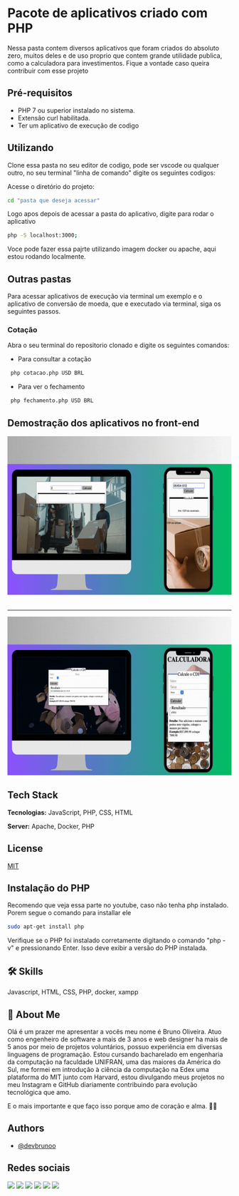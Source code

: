 
# Pacote de aplicativos criado com PHP

Nessa pasta contem diversos aplicativos que foram criados do absoluto zero, muitos deles e de uso proprio que contem grande utilidade publica, como a calculadora para investimentos. Fique a vontade caso queira contribuir com esse projeto

## Pré-requisitos


* PHP 7 ou superior instalado no sistema.
* Extensão curl habilitada.
* Ter um aplicativo de execução de codigo

## Utilizando 

Clone essa pasta no seu editor de codigo, pode ser vscode ou qualquer outro, no seu terminal "linha de comando" digite os seguintes codigos:



Acesse o diretório do projeto:

```bash
cd "pasta que deseja acessar"
```
Logo apos depois de acessar a pasta do aplicativo, digite para rodar o aplicativo

```bash
php -S localhost:3000;
```

Voce pode fazer essa pajrte utilizando imagem docker ou apache, aqui estou rodando localmente.

## Outras pastas 

Para acessar aplicativos de execução via terminal um exemplo e o aplicativo de conversão de moeda, que e executado via terminal, siga os seguintes passos. 

### Cotação

Abra o seu terminal do repositorio clonado e digite os seguintes comandos: 

* Para consultar a cotação
```bash
 php cotacao.php USD BRL
```

* Para ver o fechamento

```bash
 php fechamento.php USD BRL
```

## Demostração dos aplicativos no front-end


<div style="max-width: 100%; overflow: hidden;">
    <img src="./images/viacep-demo.gif" width="725" height="356">
</div>
<br>
<hr>
<div style="max-width: 100%; overflow: hidden;">
    <img src="./images/gifcalculadora.gif" width="725" height="356">
</div>



## Tech Stack

**Tecnologias:** JavaScript, PHP, CSS, HTML

**Server:** Apache, Docker, PHP


## License

[MIT](https://choosealicense.com/licenses/mit/)




## Instalação do PHP

Recomendo que veja essa parte no youtube, caso não tenha php instalado. Porem segue o comando para installar ele 

```bash
sudo apt-get install php

```
Verifique se o PHP foi instalado corretamente digitando o comando "php -v" e pressionando Enter. Isso deve exibir a versão do PHP instalada.

## 🛠 Skills
Javascript, HTML, CSS, PHP, docker, xampp


## 🚀 About Me

Olá é um prazer me apresentar a vocês meu nome é Bruno Oliveira. Atuo como engenheiro de software a mais de 3 anos e web designer ha mais de 5 anos por meio de projetos voluntários, possuo experiência em diversas linguagens de programação. Estou cursando bacharelado em engenharia da computação na faculdade UNIFRAN, uma das maiores da América do Sul, me formei em introdução à ciência da computação na Edex uma plataforma do MIT junto com Harvard, estou divulgando meus projetos no meu Instagram e GitHub diariamente contribuindo para evolução tecnológica que amo.

E o mais importante e que faço isso porque amo de coração e alma. 🚀🤍

## Authors

- [@devbrunoo](https://www.github.com/DevBrunoo)


## Redes sociais


   <a href="https://www.instagram.com/devbrunoo/" target="_blank"><img src="https://img.shields.io/badge/-Instagram-%23E4405F?style=for-the-badge&logo=instagram&logoColor=white" target="_blank"></a>
    <a href="https://medium.com/@devbrunoo" target="_blank"><img src="https://img.shields.io/badge/Medium-12100E?style=for-the-badge&logo=medium&logoColor=white" target="_blank"></a> 
    <a href="https://www.quora.com/profile/DevBrunoo" target="_blank"><img src="https://img.shields.io/badge/Quora-%23B92B27.svg?&style=for-the-badge&logo=Quora&logoColor=white" target="_blank"></a>
   <a href="https://codepen.io/brunobyhow15" target="_blank"><img src="https://img.shields.io/badge/Codepen-000000?style=for-the-badge&logo=codepen&logoColor=white" target="_blank"></a> 
    <a href = "mailto:contactbruno5@gmail.com"><img src="https://img.shields.io/badge/-Gmail-%23333?style=for-the-badge&logo=gmail&logoColor=white" target="_blank"></a>
    <a href="https://www.linkedin.com/in/devbruono/" target="_blank"><img src="https://img.shields.io/badge/-LinkedIn-%230077B5?style=for-the-badge&logo=linkedin&logoColor=white" target="_blank"></a> 
  
